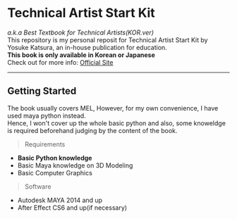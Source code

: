 Technical Artist Start Kit 
===========================
*a.k.a Best Textbook for Technical Artists(KOR.ver)*<br>
This repository is my personal reposit for Technical Artist Start Kit by Yosuke Katsura, an in-house publication for education.<br>
**This book is only available in Korean or Japanese**  
Check out for more info: [Official Site](https://olm.co.jp/rd/2012/03/?lang=en)<br>

*****

Getting Started
-----------------
The book usually covers MEL, However, for my own convenience, I have used maya python instead.<br>
Hence, I won't cover up the whole basic python and also, some knoweldge is required beforehand judging by the content of the book.<br>


> Requirements
* **Basic Python knowledge**
* Basic Maya knowledge on 3D Modeling
* Basic Computer Graphics

> Software
* Autodesk MAYA 2014 and up
* After Effect CS6 and up(if necessary)

